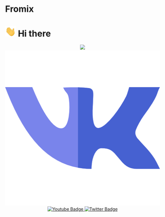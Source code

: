 # Fromix
# <img src="wave.gif" width="35"/> Hi there 

<div id="header" align="center" style="border-radius: 50px">
  <img src="giphy.gif" width="200" />
  <div id="badges">
  <a href="vk.com/fromix13387">
    <img src="vk1.png" alt="LinkedIn Badge"/>
  </a>
  <a href="your-youtube-URL">
    <img src="https://img.shields.io/badge/YouTube-red?style=for-the-badge&logo=youtube&logoColor=white" alt="Youtube Badge"/>
  </a>
  <a href="your-twitter-URL">
    <img src="https://img.shields.io/badge/Twitter-blue?style=for-the-badge&logo=twitter&logoColor=white" alt="Twitter Badge"/>
  </a>
</div>
</div>


